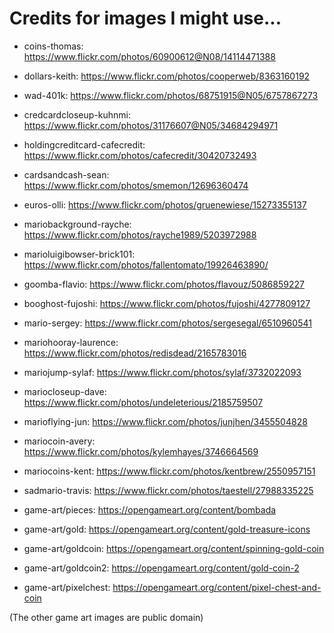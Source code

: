# Credits for images I might use...

* coins-thomas: https://www.flickr.com/photos/60900612@N08/14114471388
* dollars-keith: https://www.flickr.com/photos/cooperweb/8363160192
* wad-401k: https://www.flickr.com/photos/68751915@N05/6757867273
* credcardcloseup-kuhnmi: https://www.flickr.com/photos/31176607@N05/34684294971
* holdingcreditcard-cafecredit: https://www.flickr.com/photos/cafecredit/30420732493
* cardsandcash-sean: https://www.flickr.com/photos/smemon/12696360474
* euros-olli: https://www.flickr.com/photos/gruenewiese/15273355137
* mariobackground-rayche: https://www.flickr.com/photos/rayche1989/5203972988
* marioluigibowser-brick101: https://www.flickr.com/photos/fallentomato/19926463890/
* goomba-flavio: https://www.flickr.com/photos/flavouz/5086859227
* booghost-fujoshi: https://www.flickr.com/photos/fujoshi/4277809127
* mario-sergey: https://www.flickr.com/photos/sergesegal/6510960541
* mariohooray-laurence: https://www.flickr.com/photos/redisdead/2165783016
* mariojump-sylaf: https://www.flickr.com/photos/sylaf/3732022093
* mariocloseup-dave: https://www.flickr.com/photos/undeleterious/2185759507
* marioflying-jun: https://www.flickr.com/photos/junjhen/3455504828
* mariocoin-avery: https://www.flickr.com/photos/kylemhayes/3746664569
* mariocoins-kent: https://www.flickr.com/photos/kentbrew/2550957151
* sadmario-travis: https://www.flickr.com/photos/taestell/27988335225

* game-art/pieces: https://opengameart.org/content/bombada
* game-art/gold: https://opengameart.org/content/gold-treasure-icons
* game-art/goldcoin: https://opengameart.org/content/spinning-gold-coin
* game-art/goldcoin2: https://opengameart.org/content/gold-coin-2
* game-art/pixelchest: https://opengameart.org/content/pixel-chest-and-coin

(The other game art images are public domain)
